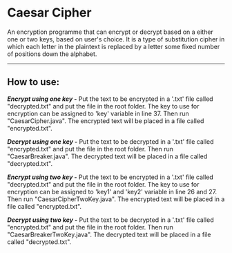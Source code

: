 # Caesar Cipher

An encryption programme that can encrypt or decrypt based on a either one or two keys, based on user's choice.
It is a type of substitution cipher in which each letter in the plaintext is replaced by a letter some fixed number of positions down the alphabet.
***

## How to use:

**_Encrypt using one key -_** Put the text to be encrypted in a '.txt' file called "decrypted.txt" and put the file in the root folder. The key to use for encryption can be assigned to 'key' variable in line 37. Then run "CaesarCipher.java". The encrypted text will be placed in a file called "encrypted.txt".

**_Decrypt using one key -_** Put the text to be decrypted in a '.txt' file called "encrypted.txt" and put the file in the root folder. Then run "CaesarBreaker.java". The decrypted text will be placed in a file called "decrypted.txt".

**_Encrypt using two key -_** Put the text to be encrypted in a '.txt' file called "decrypted.txt" and put the file in the root folder. The key to use for encryption can be assigned to 'key1' and 'key2' variable in line 26 and 27. Then run "CaesarCipherTwoKey.java". The encrypted text will be placed in a file called "encrypted.txt".

**_Decrypt using two key -_** Put the text to be decrypted in a '.txt' file called "encrypted.txt" and put the file in the root folder. Then run "CaesarBreakerTwoKey.java". The decrypted text will be placed in a file called "decrypted.txt".

